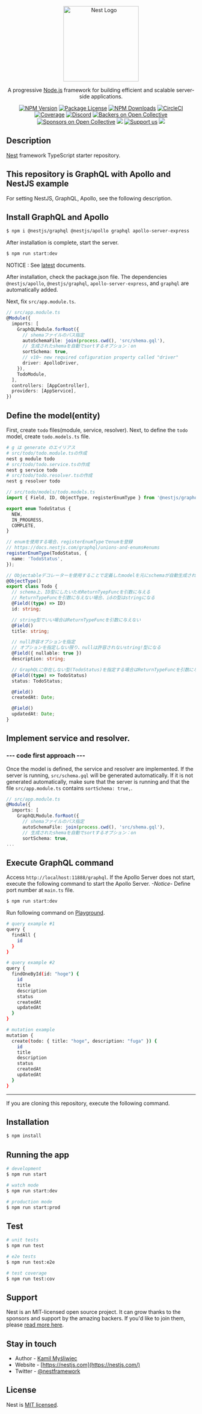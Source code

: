 <p align="center">
  <a href="http://nestjs.com/" target="blank"><img src="https://nestjs.com/img/logo-small.svg" width="200" alt="Nest Logo" /></a>
</p>

[circleci-image]: https://img.shields.io/circleci/build/github/nestjs/nest/master?token=abc123def456
[circleci-url]: https://circleci.com/gh/nestjs/nest

  <p align="center">A progressive <a href="http://nodejs.org" target="_blank">Node.js</a> framework for building efficient and scalable server-side applications.</p>
    <p align="center">
<a href="https://www.npmjs.com/~nestjscore" target="_blank"><img src="https://img.shields.io/npm/v/@nestjs/core.svg" alt="NPM Version" /></a>
<a href="https://www.npmjs.com/~nestjscore" target="_blank"><img src="https://img.shields.io/npm/l/@nestjs/core.svg" alt="Package License" /></a>
<a href="https://www.npmjs.com/~nestjscore" target="_blank"><img src="https://img.shields.io/npm/dm/@nestjs/common.svg" alt="NPM Downloads" /></a>
<a href="https://circleci.com/gh/nestjs/nest" target="_blank"><img src="https://img.shields.io/circleci/build/github/nestjs/nest/master" alt="CircleCI" /></a>
<a href="https://coveralls.io/github/nestjs/nest?branch=master" target="_blank"><img src="https://coveralls.io/repos/github/nestjs/nest/badge.svg?branch=master#9" alt="Coverage" /></a>
<a href="https://discord.gg/G7Qnnhy" target="_blank"><img src="https://img.shields.io/badge/discord-online-brightgreen.svg" alt="Discord"/></a>
<a href="https://opencollective.com/nest#backer" target="_blank"><img src="https://opencollective.com/nest/backers/badge.svg" alt="Backers on Open Collective" /></a>
<a href="https://opencollective.com/nest#sponsor" target="_blank"><img src="https://opencollective.com/nest/sponsors/badge.svg" alt="Sponsors on Open Collective" /></a>
  <a href="https://paypal.me/kamilmysliwiec" target="_blank"><img src="https://img.shields.io/badge/Donate-PayPal-ff3f59.svg"/></a>
    <a href="https://opencollective.com/nest#sponsor"  target="_blank"><img src="https://img.shields.io/badge/Support%20us-Open%20Collective-41B883.svg" alt="Support us"></a>
  <a href="https://twitter.com/nestframework" target="_blank"><img src="https://img.shields.io/twitter/follow/nestframework.svg?style=social&label=Follow"></a>
</p>
  <!--[![Backers on Open Collective](https://opencollective.com/nest/backers/badge.svg)](https://opencollective.com/nest#backer)
  [![Sponsors on Open Collective](https://opencollective.com/nest/sponsors/badge.svg)](https://opencollective.com/nest#sponsor)-->

## Description

[Nest](https://github.com/nestjs/nest) framework TypeScript starter repository.

## This repository is GraphQL with Apollo and NestJS example

For setting NestJS, GraphQL, Apollo, see the following description.

## Install GraphQL and Apollo

```bash
$ npm i @nestjs/graphql @nestjs/apollo graphql apollo-server-express
```

After installation is complete, start the server.

```bash
$ npm run start:dev
```

NOTICE : See [latest](https://docs.nestjs.com/graphql/quick-start#installation) documents.

After installation, check the package.json file. The dependencies `@nestjs/apollo`, `@nestjs/graphql`, `apollo-server-express`, and `graphql` are automatically added.

Next, fix `src/app.module.ts`.

```typescript
// src/app.module.ts
@Module({
  imports: [
    GraphQLModule.forRoot({
      // shemaファイルのパス指定
      autoSchemaFile: join(process.cwd(), 'src/shema.gql'),
      // 生成されたshemaを自動でsortするオプション：on
      sortSchema: true,
      // v10~ new required cofiguration property called "driver"
      driver: ApolloDriver,
    }),
    TodoModule,
  ],
  controllers: [AppController],
  providers: [AppService],
})
```

## Define the model(entity)

First, create `todo` files(module, service, resolver). Next, to define the `todo` model, create `todo.models.ts` file.

```bash
# g は generate のエイリアス
# src/todo/todo.module.tsの作成
nest g module todo
# src/todo/todo.service.tsの作成
nest g service todo
# src/todo/todo.resolver.tsの作成
nest g resolver todo
```

```typescript
// src/todo/models/todo.models.ts
import { Field, ID, ObjectType, registerEnumType } from '@nestjs/graphql';

export enum TodoStatus {
  NEW,
  IN_PROGRESS,
  COMPLETE,
}

// enumを使用する場合、registerEnumTypeでenumを登録
// https://docs.nestjs.com/graphql/unions-and-enums#enums
registerEnumType(TodoStatus, {
  name: 'TodoStatus',
});

// Objectableデコレーターを使用することで定義したmodelを元にschemaが自動生成される
@ObjectType()
export class Todo {
  // schema上、ID型にしたいためReturnTyepFuncを引数に与える
  // ReturnTypeFuncを引数に与えない場合、idの型はstringになる
  @Field((type) => ID)
  id: string;

  // string型でいい場合はReturnTypeFuncを引数に与えない
  @Field()
  title: string;

  // null許容オプションを指定
  // オプションを指定しない限り、nullは許容されないstring!型になる
  @Field({ nullable: true })
  description: string;

  // GraphQLに存在しない型(TodoStatus)を指定する場合はReturnTypeFuncを引数に与える
  @Field((type) => TodoStatus)
  status: TodoStatus;

  @Field()
  createdAt: Date;

  @Field()
  updatedAt: Date;
}
```

## Implement service and resolver.

### --- code first approach ---

Once the model is defined, the service and resolver are implemented. If the server is running, `src/schema.gql` will be generated automatically. If it is not generated automatically, make sure that the server is running and that the file `src/app.module.ts` contains `sortSchema: true,`.

```typescript
// src/app.module.ts
@Module({
  imports: [
    GraphQLModule.forRoot({
      // shemaファイルのパス指定
      autoSchemaFile: join(process.cwd(), 'src/shema.gql'),
      // 生成されたshemaを自動でsortするオプション：on
      sortSchema: true,
...
```

## Execute GraphQL command

Access `http://localhost:11888/graphql`. If the Apollo Server does not start, execute the following command to start the Apollo Server. _-Notice-_ Define port number at `main.ts` file.

```bash
$ npm run start:dev
```

Run following command on [Playground](http://localhost:3000/graphql).

```bash
# query example #1
query {
  findAll {
    id
  }
}

# query example #2
query {
  findOneById(id: "hoge") {
    id
    title
    description
    status
    createdAt
    updatedAt
  }
}
```

```bash
# mutation example
mutation {
  create(todo: { title: "hoge", description: "fuga" }) {
    id
    title
    description
    status
    createdAt
    updatedAt
  }
}
```

---

If you are cloning this repository, execute the following command.

## Installation

```bash
$ npm install
```

## Running the app

```bash
# development
$ npm run start

# watch mode
$ npm run start:dev

# production mode
$ npm run start:prod
```

## Test

```bash
# unit tests
$ npm run test

# e2e tests
$ npm run test:e2e

# test coverage
$ npm run test:cov
```

## Support

Nest is an MIT-licensed open source project. It can grow thanks to the sponsors and support by the amazing backers. If you'd like to join them, please [read more here](https://docs.nestjs.com/support).

## Stay in touch

- Author - [Kamil Myśliwiec](https://kamilmysliwiec.com)
- Website - [https://nestjs.com](https://nestjs.com/)
- Twitter - [@nestframework](https://twitter.com/nestframework)

## License

Nest is [MIT licensed](LICENSE).
